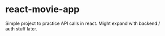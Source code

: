# react-movie-app

Simple project to practice API calls in react. Might expand with backend / auth stuff later.
